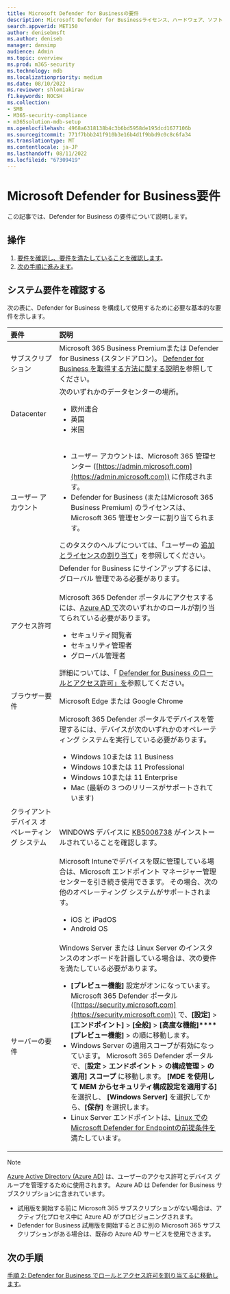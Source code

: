 ```yaml
---
title: Microsoft Defender for Businessの要件
description: Microsoft Defender for Businessライセンス、ハードウェア、ソフトウェアの要件
search.appverid: MET150
author: denisebmsft
ms.author: deniseb
manager: dansimp
audience: Admin
ms.topic: overview
ms.prod: m365-security
ms.technology: mdb
ms.localizationpriority: medium
ms.date: 08/10/2022
ms.reviewer: shlomiakirav
f1.keywords: NOCSH
ms.collection:
- SMB
- M365-security-compliance
- m365solution-mdb-setup
ms.openlocfilehash: 4968a6318138b4c3b6bd5958de195dcd1677106b
ms.sourcegitcommit: 771f7bbb241f910b3e16b4d1f9bbd9c0c8c6fa34
ms.translationtype: MT
ms.contentlocale: ja-JP
ms.lasthandoff: 08/11/2022
ms.locfileid: "67309419"
---
```

# <a name="microsoft-defender-for-business-requirements"></a>Microsoft Defender for Business要件

この記事では、Defender for Business の要件について説明します。

## <a name="what-to-do"></a>操作

1. [要件を確認し、要件を満たしていることを確認します](#review-the-requirements)。
2. [次の手順に進みます](#next-steps)。


## <a name="review-the-requirements"></a>システム要件を確認する

次の表に、Defender for Business を構成して使用するために必要な基本的な要件を示します。

| 要件 | 説明 |
|:---|:---|
| サブスクリプション | Microsoft 365 Business Premiumまたは Defender for Business (スタンドアロン)。 [Defender for Business を取得する方法に関する説明を](get-defender-business.md)参照してください。  |
| Datacenter | 次のいずれかのデータセンターの場所。 <ul><li>欧州連合</li><li>英国</li><li>米国</li></ul> |
| ユーザー アカウント |<ul><li>ユーザー アカウントは、Microsoft 365 管理センター ([https://admin.microsoft.com](https://admin.microsoft.com)) に作成されます。</li><li>Defender for Business (またはMicrosoft 365 Business Premium) のライセンスは、Microsoft 365 管理センターに割り当てられます。</li></ul>このタスクのヘルプについては、「ユーザーの [追加とライセンスの割り当て](mdb-add-users.md)」を参照してください。 |
| アクセス許可  | Defender for Business にサインアップするには、グローバル 管理である必要があります。<br/><br/>Microsoft 365 Defender ポータルにアクセスするには、[Azure AD で](mdb-roles-permissions.md)次のいずれかのロールが割り当てられている必要があります。<ul><li>セキュリティ閲覧者</li><li>セキュリティ管理者</li><li>グローバル管理者</li></ul>詳細については、「 [Defender for Business のロールとアクセス許可」を](mdb-roles-permissions.md)参照してください。 |
| ブラウザー要件 | Microsoft Edge または Google Chrome |
| クライアント デバイス オペレーティング システム | Microsoft 365 Defender ポータルでデバイスを管理するには、デバイスが次のいずれかのオペレーティング システムを実行している必要があります。 <ul><li>Windows 10または 11 Business</li><li>Windows 10または 11 Professional</li><li>Windows 10または 11 Enterprise</li><li>Mac (最新の 3 つのリリースがサポートされています)</li></ul><br/><br/>WINDOWS デバイスに [KB5006738](https://support.microsoft.com/topic/october-26-2021-kb5006738-os-builds-19041-1320-19042-1320-and-19043-1320-preview-ccbce6bf-ae00-4e66-9789-ce8e7ea35541) がインストールされていることを確認します。 <br/><br/>Microsoft Intuneでデバイスを既に管理している場合は、Microsoft エンドポイント マネージャー管理センターを引き続き使用できます。 その場合、次の他のオペレーティング システムがサポートされます。 <ul><li>iOS と iPadOS</li><li>Android OS</li></ul> |
| サーバーの要件 | Windows Server または Linux Server のインスタンスのオンボードを計画している場合は、次の要件を満たしている必要があります。 <ul><li>**[プレビュー機能]** 設定がオンになっています。 Microsoft 365 Defender ポータル ([https://security.microsoft.com](https://security.microsoft.com)) で、**[設定]** > **[エンドポイント]** > **[全般]** > **[高度な機能]****[プレビュー機能]** >  の順に移動します。</li><li>Windows Server の適用スコープが有効になっています。 Microsoft 365 Defender ポータルで、[**設定** > **エンドポイント** > **の構成管理** > **の適用] スコープ** に移動します。 **[MDE を使用して MEM からセキュリティ構成設定を適用する]** を選択し、  **[Windows Server]** を選択してから、**[保存]** を選択します。</li><li>Linux Server エンドポイントは、[Linux でのMicrosoft Defender for Endpointの前提条件を](../defender-endpoint/microsoft-defender-endpoint-linux.md#prerequisites)満たしています。</li></ul> |

> [!NOTE]
> [Azure Active Directory (Azure AD)](/azure/active-directory/fundamentals/active-directory-whatis) は、ユーザーのアクセス許可とデバイス グループを管理するために使用されます。 Azure AD は Defender for Business サブスクリプションに含まれています。 
> - 試用版を開始する前に Microsoft 365 サブスクリプションがない場合は、アクティブ化プロセス中に Azure AD がプロビジョニングされます。 
> - Defender for Business 試用版を開始するときに別の Microsoft 365 サブスクリプションがある場合は、既存の Azure AD サービスを使用できます。 

## <a name="next-steps"></a>次の手順

[手順 2: Defender for Business でロールとアクセス許可を割り当てるに移動します](mdb-roles-permissions.md)。
 
